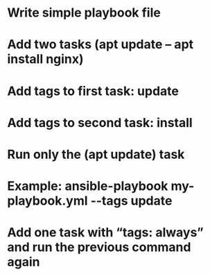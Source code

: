 # Write simple playbook file
# Add two tasks (apt update – apt install nginx)
# Add tags to first task: update
# Add tags to second task: install
# Run only the (apt update) task
# Example: ansible-playbook my-playbook.yml --tags update
# Add one task with “tags: always” and run the previous command again